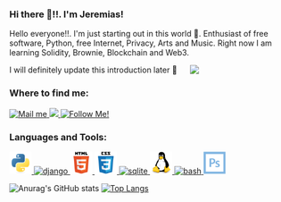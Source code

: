 ### Hi there 👋!!. I'm Jeremias!
<p>Hello everyone!!. I'm just starting out in this world 🌱. Enthusiast of free software, Python, free Internet, Privacy, Arts and Music.
Right now I am learning Solidity, Brownie, Blockchain and Web3.</p> 
<img align='right' src='https://user-images.githubusercontent.com/5713670/87202985-820dcb80-c2b6-11ea-9f56-7ec461c497c3.gif' width='180'>
<p>I will definitely update this introduction later 🤔</p>

<h3 align="left">Where to find me:</h3>
<p align="left">
<a href="mailto:jbchoncen@gmail.com" ><img alt="Mail me" src="https://img.shields.io/badge/-email me!-D14836?&label=Gmail&logo=Gmail&style=social"/> </a>
<a href="https://twitter.com/jbchoncen" ><img src="https://img.shields.io/twitter/follow/jbchoncen.svg?style=social" /> </a>
<a href="https://www.linkedin.com/in/jeremiasblanco/" ><img alt="Follow Me!" src="https://img.shields.io/badge/-Follow Me!-D14836?&label=LinkedIn&logo=LinkedIn&style=social"/> </a>
</p>





<h3 align="left">Languages and Tools:</h3>
<p align="left">  <a href="https://www.python.org" target="_blank" rel="noreferrer"> <img src="https://raw.githubusercontent.com/devicons/devicon/master/icons/python/python-original.svg" alt="python" width="40" height="40"/> </a> <a href="https://www.djangoproject.com/" target="_blank" rel="noreferrer"> <img src="https://kevin-brown.com/images/django-logo.svg" alt="django" width="40" height="40"/> </a> <a href="https://www.w3.org/html/" target="_blank" rel="noreferrer"> <img src="https://raw.githubusercontent.com/devicons/devicon/master/icons/html5/html5-original-wordmark.svg" alt="html5" width="40" height="40"/> </a> <a href="https://www.w3schools.com/css/" target="_blank" rel="noreferrer"> <img src="https://raw.githubusercontent.com/devicons/devicon/master/icons/css3/css3-original-wordmark.svg" alt="css3" width="40" height="40"/> </a> <a href="https://www.sqlite.org/" target="_blank" rel="noreferrer"> <img src="https://www.vectorlogo.zone/logos/sqlite/sqlite-icon.svg" alt="sqlite" width="40" height="40"/> </a> <a href="https://www.linux.org/" target="_blank" rel="noreferrer"> <img src="https://raw.githubusercontent.com/devicons/devicon/master/icons/linux/linux-original.svg" alt="linux" width="40" height="40"/> </a> <a href="https://www.gnu.org/software/bash/" target="_blank" rel="noreferrer"> <img src="https://www.vectorlogo.zone/logos/gnu_bash/gnu_bash-icon.svg" alt="bash" width="40" height="40"/> </a> <a href="https://www.photoshop.com/en" target="_blank" rel="noreferrer"> <img src="https://raw.githubusercontent.com/devicons/devicon/master/icons/photoshop/photoshop-line.svg" alt="photoshop" width="40" height="40"/> </a>  </p>


![Anurag's GitHub stats](https://github-readme-stats.vercel.app/api?username=jbchoncen&theme=highcontrast&show_icons=true) [![Top Langs](https://github-readme-stats.vercel.app/api/top-langs/?username=jbchoncen&theme=highcontrast&show_icons=true&line_height=10)](https://github.com/jbchoncen/github-readme-stats)


<!--
**jbchoncen/jbchoncen** is a ✨ _special_ ✨ repository because its `README.md` (this file) appears on your GitHub profile.

Here are some ideas to get you started:

- 🔭 I’m currently working on ...
- 🌱 I’m currently learning ...
- 👯 I’m looking to collaborate on ...
- 🤔 I’m looking for help with ...
- 💬 Ask me about ...
- 📫 How to reach me: ...
- 😄 Pronouns: ...
- ⚡ Fun fact: ...
-->

